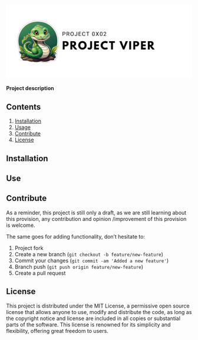 ![banner_0x02](./sources/banner_0x02.png)

**Project description**

## Contents

1. [Installation](#installation)
2. [Usage](#use)
3. [Contribute](#contribute)
4. [License](#license)

## Installation

## Use

## Contribute

As a reminder, this project is still only a draft, as we are still learning about this provision, any contribution and opinion /improvement of this provision is welcome.

The same goes for adding functionality, don’t hesitate to:

1. Project fork
2. Create a new branch (`git checkout -b feature/new-feature`)
3. Commit your changes (`git commit -am 'Added a new feature'`)
4. Branch push (`git push origin feature/new-feature`)
5. Create a pull request

## License

This project is distributed under the MIT License, a permissive open source license that allows anyone to use, modify and distribute the code, as long as the copyright notice and license are included in all copies or substantial parts of the software. This license is renowned for its simplicity and flexibility, offering great freedom to users.